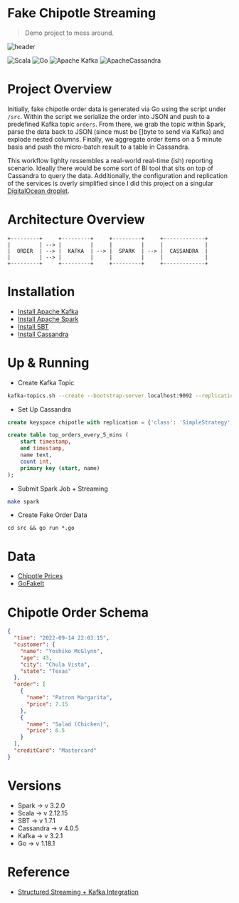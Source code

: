 # Fake Chipotle Streaming

> Demo project to mess around.

![header](https://www.chipotle.co.uk/content/dam/chipotle/pages/app/uk/web-banner.jpg)

![Scala](https://img.shields.io/badge/scala-%23DC322F.svg?style=for-the-badge&logo=scala&logoColor=white)
![Go](https://img.shields.io/badge/go-%2300ADD8.svg?style=for-the-badge&logo=go&logoColor=white)
![Apache Kafka](https://img.shields.io/badge/Apache%20Kafka-000?style=for-the-badge&logo=apachekafka)
![ApacheCassandra](https://img.shields.io/badge/cassandra-%231287B1.svg?style=for-the-badge&logo=apache-cassandra&logoColor=white)

# Project Overview

Initially, fake chipotle order data is generated via Go using the script under `/src`. Within the script we serialize the order into JSON and push to a predefined Kafka topic `orders`. From there, we grab the topic within Spark, parse the data back to JSON (since must be []byte to send via Kafka) and explode nested columns. Finally, we aggregate order items on a 5 minute basis and push the micro-batch result to a table in Cassandra.

This workflow lighlty ressembles a real-world real-time (ish) reporting scenario. Ideally there would be some sort of BI tool that sits on top of Cassandra to query the data. Additionally, the configuration and replication of the services is overly simplified since I did this project on a singular [DigitalOcean droplet](https://www.digitalocean.com/products/droplets).

# Architecture Overview

```text
+---------+     +---------+     +---------+     +-------------+
|         | --> |         |     |         |     |             |
|  ORDER  | --> |  KAFKA  | --> |  SPARK  | --> |  CASSANDRA  |
|         | --> |         |     |         |     |             |
+---------+     +---------+     +---------+     +-------------+
```
# Installation

* [Install Apache Kafka](https://tecadmin.net/how-to-install-apache-kafka-on-ubuntu-22-04/)
* [Install Apache Spark](https://www.vultr.com/docs/install-apache-spark-on-ubuntu-20-04/)
* [Install SBT](https://www.scala-sbt.org/1.x/docs/Installing-sbt-on-Linux.html)
* [Install Cassandra](https://www.digitalocean.com/community/tutorials/how-to-install-cassandra-and-run-a-single-node-cluster-on-ubuntu-22-04)

# Up & Running

* Create Kafka Topic
```bash
kafka-topics.sh --create --bootstrap-server localhost:9092 --replication-factor 1 --partition 1 --topic orders
```

* Set Up Cassandra
```sql
create keyspace chipotle with replication = {'class': 'SimpleStrategy', 'replication_factor': 1};

create table top_orders_every_5_mins (
    start timestamp,
    end timestamp,
    name text,
    count int,
    primary key (start, name)
);
```

* Submit Spark Job + Streaming
```bash
make spark
```

* Create Fake Order Data
```
cd src && go run *.go
```

# Data

* [Chipotle Prices](https://www.fastfoodmenuprices.com/chipotle-prices/)
* [GoFakeIt](https://github.com/brianvoe/gofakeit)

# Chipotle Order Schema

```json
{
  "time": "2022-09-14 22:03:15",
  "customer": {
    "name": "Yoshiko McGlynn",
    "age": 43,
    "city": "Chula Vista",
    "state": "Texas"
  },
  "order": [
    {
      "name": "Patron Margarita",
      "price": 7.15
    },
    {
      "name": "Salad (Chicken)",
      "price": 6.5
    }
  ],
  "creditCard": "Mastercard"
}
```

# Versions

* Spark -> v 3.2.0
* Scala -> v 2.12.15
* SBT -> v 1.7.1
* Cassandra -> v 4.0.5
* Kafka -> v 3.2.1
* Go -> v 1.18.1

# Reference

* [Structured Streaming + Kafka Integration](https://spark.apache.org/docs/latest/structured-streaming-kafka-integration.html)
